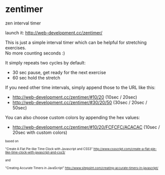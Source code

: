 # zentimer

zen interval timer 

launch it: http://web-development.cc/zentimer/

This is just a simple interval timer which can be helpful for stretching exercises.   
No more counting seconds :)

It simply repeats two cycles by default:   
* 30 sec pause, get ready for the next exercise  
* 60 sec hold the stretch   


If you need other time intervals, simply append those to the URL like this:
* http://web-development.cc/zentimer/#10/20 (10sec / 20sec)
* http://web-development.cc/zentimer/#30/20/50 (30sec / 20sec / 50sec)

You can also choose custom colors by appending the hex values:
* http://web-development.cc/zentimer/#10/20/FCFCFC/ACACAC (10sec / 20sec with custom colors)




<sup><sub>based on</sup></sub>

<sup><sub>"Create A Flat Pie-like Time Clock with Javascript and CSS3"   </sup></sub>
<sup><sub>http://www.cssscript.com/create-a-flat-pie-like-time-clock-with-javascript-and-css3/</sup></sub>

<sup><sub>and</sup></sub>

<sup><sub>"Creating Accurate Timers in JavaScript"   </sup></sub>
<sup><sub>http://www.sitepoint.com/creating-accurate-timers-in-javascript/</sup></sub>
